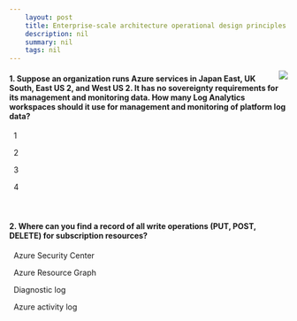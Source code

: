 ```yaml
---
    layout: post
    title: Enterprise-scale architecture operational design principles - Management and monitoring
    description: nil
    summary: nil
    tags: nil
---
```



 <a target="_blank" href="https://docs.microsoft.com/en-us/learn/modules/enterprise-scale-operations/2-management-monitoring/"><i class="fas fa-external-link-alt"></i> </a>
 <img align="right" src="https://docs.microsoft.com/en-us/learn/achievements/enterprise-scale-operations.svg">
####  1. Suppose an organization runs Azure services in Japan East, UK South, East US 2, and West US 2. It has no sovereignty requirements for its management and monitoring data. How many Log Analytics workspaces should it use for management and monitoring of platform log data?


<i class='fas fa-check-square' style='color: Dodgerblue;'></i> &nbsp;&nbsp;1

<i class='far fa-square'></i> &nbsp;&nbsp;2

<i class='far fa-square'></i> &nbsp;&nbsp;3

<i class='far fa-square'></i> &nbsp;&nbsp;4
<br />
<br />
<br />

####  2. Where can you find a record of all write operations (PUT, POST, DELETE) for subscription resources?


<i class='far fa-square'></i> &nbsp;&nbsp;Azure Security Center

<i class='far fa-square'></i> &nbsp;&nbsp;Azure Resource Graph

<i class='far fa-square'></i> &nbsp;&nbsp;Diagnostic log

<i class='fas fa-check-square' style='color: Dodgerblue;'></i> &nbsp;&nbsp;Azure activity log
<br />
<br />
<br />
